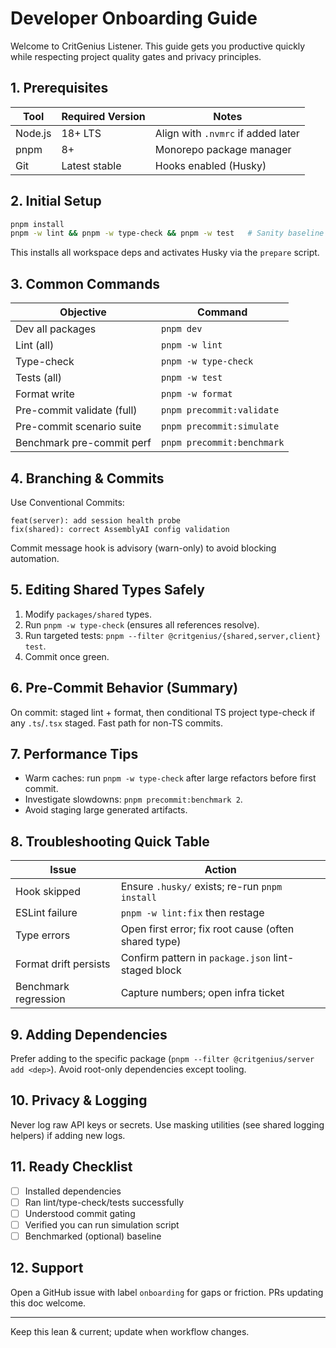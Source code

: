 # Developer Onboarding Guide

Welcome to CritGenius Listener. This guide gets you productive quickly while respecting project
quality gates and privacy principles.

## 1. Prerequisites

| Tool    | Required Version | Notes                              |
| ------- | ---------------- | ---------------------------------- |
| Node.js | 18+ LTS          | Align with `.nvmrc` if added later |
| pnpm    | 8+               | Monorepo package manager           |
| Git     | Latest stable    | Hooks enabled (Husky)              |

## 2. Initial Setup

```bash
pnpm install
pnpm -w lint && pnpm -w type-check && pnpm -w test   # Sanity baseline
```

This installs all workspace deps and activates Husky via the `prepare` script.

## 3. Common Commands

| Objective                  | Command                    |
| -------------------------- | -------------------------- |
| Dev all packages           | `pnpm dev`                 |
| Lint (all)                 | `pnpm -w lint`             |
| Type-check                 | `pnpm -w type-check`       |
| Tests (all)                | `pnpm -w test`             |
| Format write               | `pnpm -w format`           |
| Pre-commit validate (full) | `pnpm precommit:validate`  |
| Pre-commit scenario suite  | `pnpm precommit:simulate`  |
| Benchmark pre-commit perf  | `pnpm precommit:benchmark` |

## 4. Branching & Commits

Use Conventional Commits:

```
feat(server): add session health probe
fix(shared): correct AssemblyAI config validation
```

Commit message hook is advisory (warn-only) to avoid blocking automation.

## 5. Editing Shared Types Safely

1. Modify `packages/shared` types.
2. Run `pnpm -w type-check` (ensures all references resolve).
3. Run targeted tests: `pnpm --filter @critgenius/{shared,server,client} test`.
4. Commit once green.

## 6. Pre-Commit Behavior (Summary)

On commit: staged lint + format, then conditional TS project type-check if any `.ts`/`.tsx` staged.
Fast path for non-TS commits.

## 7. Performance Tips

- Warm caches: run `pnpm -w type-check` after large refactors before first commit.
- Investigate slowdowns: `pnpm precommit:benchmark 2`.
- Avoid staging large generated artifacts.

## 8. Troubleshooting Quick Table

| Issue                 | Action                                               |
| --------------------- | ---------------------------------------------------- |
| Hook skipped          | Ensure `.husky/` exists; re-run `pnpm install`       |
| ESLint failure        | `pnpm -w lint:fix` then restage                      |
| Type errors           | Open first error; fix root cause (often shared type) |
| Format drift persists | Confirm pattern in `package.json` lint-staged block  |
| Benchmark regression  | Capture numbers; open infra ticket                   |

## 9. Adding Dependencies

Prefer adding to the specific package (`pnpm --filter @critgenius/server add <dep>`). Avoid
root-only dependencies except tooling.

## 10. Privacy & Logging

Never log raw API keys or secrets. Use masking utilities (see shared logging helpers) if adding new
logs.

## 11. Ready Checklist

- [ ] Installed dependencies
- [ ] Ran lint/type-check/tests successfully
- [ ] Understood commit gating
- [ ] Verified you can run simulation script
- [ ] Benchmarked (optional) baseline

## 12. Support

Open a GitHub issue with label `onboarding` for gaps or friction. PRs updating this doc welcome.

---

Keep this lean & current; update when workflow changes.
